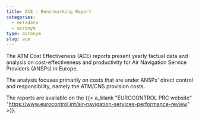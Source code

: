```yaml
---
title: ACE - Benchmarking Report
categories:
  - metadata
  - acronym
type: acronym
slug: ace
---
```


The ATM Cost Effectiveness (ACE) reports present yearly factual data and analysis on cost-effectiveness and productivity for Air Navigation Service Providers (ANSPs) in Europe.

The analysis focuses primarily on costs that are under ANSPs' direct control and responsibility, namely the ATM/CNS provision costs.

The reports are available on the {{< a_blank "EUROCONTROL PRC website" "https://www.eurocontrol.int/air-navigation-services-performance-review" >}}.
